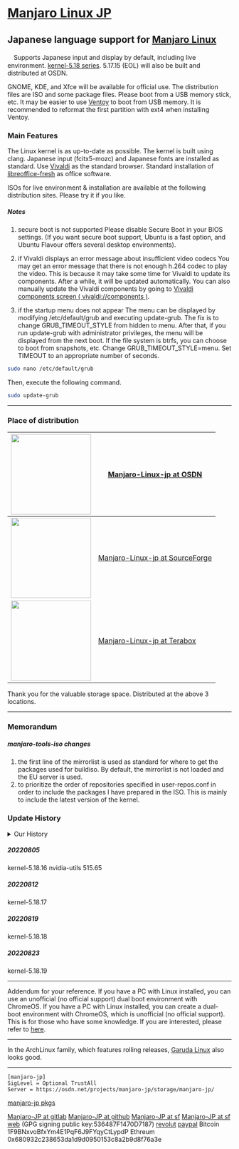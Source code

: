# [Manjaro Linux JP](https://osdn.net/projects/manjaro-jp/)

## Japanese language support for [Manjaro Linux](https://manjaro.org/)
　Supports Japanese input and display by default, including live environment.
[kernel-5.18 series](https://kernel.org/).
5.17.15 (EOL) will also be built and distributed at OSDN.

GNOME, KDE, and Xfce will be available for official use.
The distribution files are ISO and some package files.
Please boot from a USB memory stick, etc. 
It may be easier to use [Ventoy](https://ventoy.net/) to boot from USB memory.
It is recommended to reformat the first partition with ext4 when installing Ventoy.

### Main Features
The Linux kernel is as up-to-date as possible.
The kernel is built using clang.
Japanese input (fcitx5-mozc) and Japanese fonts are installed as standard.
Use [Vivaldi](https://vivaldi.com/) as the standard browser.
Standard installation of [libreoffice-fresh](https://www.libreoffice.org) as office software.

ISOs for live environment & installation are available at the following distribution sites.
Please try it if you like.

##### Notes
1. secure boot is not supported
Please disable Secure Boot in your BIOS settings.
(If you want secure boot support, Ubuntu is a fast option, and Ubuntu Flavour offers several desktop environments). 

2. if Vivaldi displays an error message about insufficient video codecs
You may get an error message that there is not enough h.264 codec to play the video.
This is because it may take some time for Vivaldi to update its components. After a while, it will be updated automatically.
You can also manually update the Vivaldi components by going to [Vivaldi components screen ( vivaldi://components )](vivaldi://components). 

3. if the startup menu does not appear
The menu can be displayed by modifying /etc/default/grub and executing update-grub. 
The fix is to change GRUB_TIMEOUT_STYLE from hidden to menu.
After that, if you run update-grub with administrator privileges, the menu will be displayed from the next boot. If the file system is btrfs, you can choose to boot from snapshots, etc.
Change GRUB_TIMEOUT_STYLE=menu.
Set TIMEOUT to an appropriate number of seconds.
```sh
sudo nano /etc/default/grub
```

Then, execute the following command.
```sh
sudo update-grub
```

---
### Place of distribution
[<img src="https://osdn.net/sflogo.php?group_id=14185&type=1" width="180">](https://osdn.net/projects/manjaro-jp/) | [Manjaro-Linux-jp at OSDN](https://osdn.net/projects/manjaro-jp/)  
---|---  
[<img src="http://sourceforge.net/sflogo.php?group_id=66882&type=5" width="180">](https://sourceforge.net/projects/manjaro-jp/) | [Manjaro-Linux-jp at SourceForge](https://sourceforge.net/projects/manjaro-jp/)  
[<img src="https://s0.teraboxcdn.com/fe-opera-static/node-static-v4/fe-webv4-main/img/logo.4e10d647.png" width="180">](https://terabox.com/s/19YM2KYCFY1sPaIXz_W-i-A) | [Manjaro-Linux-jp at Terabox](https://terabox.com/s/19YM2KYCFY1sPaIXz_W-i-A)  

Thank you for the valuable storage space.
Distributed at the above 3 locations.

---
### Memorandum
##### manjaro-tools-iso changes
1. the first line of the mirrorlist is used as standard for where to get the packages used for buildiso.
By default, the mirrorlist is not loaded and the EU server is used.
2. to prioritize the order of repositories specified in user-repos.conf in order to include the packages I have prepared in the ISO. This is mainly to include the latest version of the kernel.

### Update History
<details>
<summary>Our History</summary>

##### 20220401
kernel-5.17.1 (clang build)
linux517-broadcom-wl,linux517-zfs package was also built and added.
The modifications to the broadcom-wl-dkms package and other information can be found in the [Packages folder](https://gitlab.com/phoepsilonix/) in [gitlab](https://gitlab.com/phoepsilonix/manjaro-jp) manjaro-jp/-/tree/main/Packages/broadcom-wl-dkms).

##### 20220408
The only standard browser is [Vivaldi](https://vivaldi.com/).
You are of course free to change to any other browser.
The initial value of GRUB at boot time in the live environment has been changed for Japan.

##### 20220411
Fixed a bug in package update.
Added Japanese fonts.
Morisawa BIZ UD font [Morisawa Inc.](https://www.morisawa.co.jp/) [released under SIL OFL license](https://www.morisawa.co.jp/about/news/6706) Morisawa BIZ UD Mincho](https://github.com/googlefonts/morisawa-biz-ud-mincho), [Morisawa BIZ UD Gothic](https://github.com/googlefonts/) morisawa-biz-ud-gothic) are preinstalled.
The fonts are the same as the ones released on Github. License file etc. are also included. (I also built it myself and found no differences in the binaries.)
For more information, please check the above original site or the Github document.
Support [Morisawa BIZ+ font](https://www.morisawa.co.jp/products/fonts/bizplus/lineup/).

##### 20220413
Morisawa BIZ UD font package has been registered with AUR.

##### 20220414
Updated to kernel-5.17.3.

##### 20220421
Updated to kernel-5.17.4.

##### 20220422
Changed Japanese input to fcitx5-mozc.

##### 20220424
Enabled Japanese keyboard and Mozc by default.

##### 20220428
kernel-5.17.5

##### 20220510
kernel-5.17.6

##### 20220513
The desktop environment GNOME has been updated to GNOME42.

##### 20220517
kernel-5.17.8

##### 20220519
kernel-5.17.9

##### 20220526
kernel-5.17.11

##### 20220527
Updated nvidia driver version to 515.43.04.
Added kernel-5.18 series.

##### 20220531
kernel-5.17.12
kernel-5.18.1

##### 20220607
kernel-5.17.13
kernel-5.18.2

##### 20220608
Office Software Related Changes
Eliminated the selection of office software in the installer.
Mainly to reduce space requirements, we eliminated the selection of office software in the installer and changed the standard installed office software from onlyoffice-desktopeditor to libreoffice-fresh.

##### 20220611
kernel-5.17.14
kernel-5.18.3
Updated nvidia driver version to 515.48.07.
Fixed virtualbox-host-dkms to build on linux518.
Added nginx-quic package and other packages to manjaro-jp repository, although they are not included in ISO.
Included manjaro-jp repository in pacman.conf.

##### 20220614
Bug fixes in the installer.
Changed editor from gedit to gnome-text-editor in GNOME version.

##### 20220619
kernel-5.18.5

##### 20220624
kernel-5.18.6
Switched from audio-related manjaro-pulse to manjaro-pipewire.

##### 20220627
kernel-5.18.7

##### 20220630
kernel-5.18.8
nvidia-utils 515.57

##### 20220703
kernel-5.18.9

##### 20220706
cups-browsed enabled.
The ipp-usb package has been added.

##### 20220709
kernel-5.18.10

##### 20220714
kernel-5.18.11

##### 20220716
kernel-5.18.12

##### 20220725
kernel-5.18.14

##### 20220731
kernel-5.18.15
</details>

##### 20220805
kernel-5.18.16
nvidia-utils 515.65

##### 20220812
kernel-5.18.17

##### 20220819
kernel-5.18.18

##### 20220823
kernel-5.18.19


---
Addendum for your reference.
If you have a PC with Linux installed, you can use an unofficial (no official support) dual boot environment with ChromeOS. If you have a PC with Linux installed, you can create a dual-boot environment with ChromeOS, which is unofficial (no official support). This is for those who have some knowledge.
If you are interested, please refer to [here](https://github.com/sebanc/brunch/blob/master/install-with-linux.md).

---
In the ArchLinux family, which features rolling releases, [Garuda Linux](https://garudalinux.org) also looks good.

---
```
[manjaro-jp]
SigLevel = Optional TrustAll
Server = https://osdn.net/projects/manjaro-jp/storage/manjaro-jp/
```
[manjaro-jp pkgs](https://osdn.net/projects/manjaro-jp/storage/manjaro-jp/)

[Manjaro-JP at gitlab](https://gitlab.com/phoepsilonix/manjaro-jp/)
[Manjaro-JP at github](https://github.com/phoepsilonix/Manjaro-jp/)
[Manjaro-JP at sf](https://sourceforge.net/projects/manjaro-jp/)
[Manjaro-JP at sf web](https://manjaro-jp.sourceforge.io/)
(GPG signing public key:536487F1470D7187) <phoepsilonix at gmail dot com>
[revolut](https://revolut.me/phoepsilonix)
[paypal](https://paypal.me/phoepsilonix)
Bitcoin
1F9BNxvoBfxYm4E1PqF6J9FYqyCtLypdP
Ethreum
0x680932c238653da1d9d0950153c8a2b9d8f76a3e
